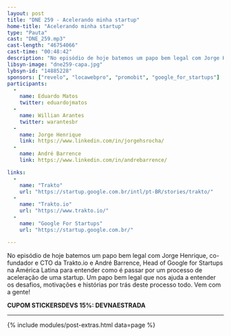 ```yaml
---
layout: post
title: "DNE 259 - Acelerando minha startup"
home-title: "Acelerando minha startup"
type: "Pauta"
cast: "DNE_259.mp3"
cast-length: "46754066"
cast-time: "00:48:42"
description: "No episódio de hoje batemos um papo bem legal com Jorge Henrique, co-fundador e CTO da Trakto.io e André Barrence, Head of Google for Startups na América Latina para entender como é passar por um processo de aceleração de uma startup. Um papo bem legal que nos ajuda a entender os desafios, motivações e histórias por trás deste processo todo. Vem com a gente!"
libsyn-image: "dne259-capa.jpg"
lybsyn-id: "14885228"
sponsors: ["revelo", "locawebpro", "promobit", "google_for_startups"]
participants:
  -
    name: Eduardo Matos
    twitter: eduardojmatos
  -
    name: Willian Arantes
    twitter: warantesbr
  -
    name: Jorge Henrique
    link: https://www.linkedin.com/in/jorgehsrocha/
  -
    name: André Barrence
    link: https://www.linkedin.com/in/andrebarrence/

links:
  -
    name: "Trakto"
    url: "https://startup.google.com.br/intl/pt-BR/stories/trakto/"
  -
    name: "Trakto.io"
    url: "https://www.trakto.io/"
  -
    name: "Google For Startups"
    url: "https://startup.google.com.br/"

---
```


No episódio de hoje batemos um papo bem legal com Jorge Henrique, co-fundador e CTO da Trakto.io e André Barrence, Head of Google for Startups na América Latina para entender como é passar por um processo de aceleração de uma startup. Um papo bem legal que nos ajuda a entender os desafios, motivações e histórias por trás deste processo todo. Vem com a gente!

<strong>CUPOM STICKERSDEVS 15%: DEVNAESTRADA</strong>

---

{% include modules/post-extras.html data=page %}
